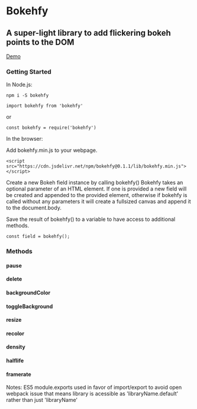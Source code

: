 # Bokehfy 

## A super-light library to add flickering bokeh points to the DOM
[Demo](https://bthegit.github.io/bokehfy/)

### Getting Started

In Node.js:

```npm i -S bokehfy```

```import bokehfy from 'bokehfy'```

or 

```const bokehfy = require('bokehfy')```


In the browser:

Add bokehfy.min.js to your webpage.

```<script src="https://cdn.jsdelivr.net/npm/bokehfy@0.1.1/lib/bokehfy.min.js"></script>```

Create a new Bokeh field instance by calling bokehfy()
Bokehfy takes an optional parameter of an HTML element. 
If one is provided a new field will be created and appended to the provided element, otherwise if bokehfy is called without any parameters it will create a fullsized canvas and append it to the document.body.

Save the result of bokehfy() to a variable to have access to additional methods.

```const field = bokehfy();```

### Methods

#### pause

#### delete

#### backgroundColor

#### toggleBackground

#### resize

#### recolor

#### density

#### halflife

#### framerate



Notes:
ES5 module.exports used in favor of import/export to avoid open webpack issue that means library is acessible as 'libraryName.default' rather than just 'libraryName'
